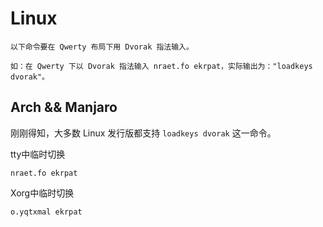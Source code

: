 # Linux

	以下命令要在 Qwerty 布局下用 Dvorak 指法输入。

	如：在 Qwerty 下以 Dvorak 指法输入 nraet.fo ekrpat，实际输出为："loadkeys dvorak"。

## Arch && Manjaro

刚刚得知，大多数 Linux 发行版都支持 `loadkeys dvorak` 这一命令。

tty中临时切换

```shell
nraet.fo ekrpat
```

Xorg中临时切换

```shell
o.yqtxmal ekrpat
```
